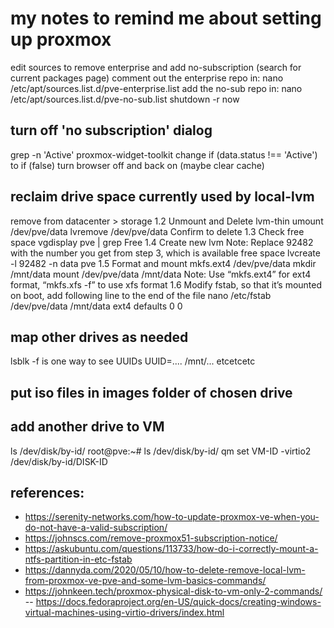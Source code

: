 # my notes to remind me about setting up proxmox

edit sources to remove enterprise and add no-subscription (search for current packages page)
comment out the enterprise repo in:
nano /etc/apt/sources.list.d/pve-enterprise.list 
add the no-sub repo in:
nano /etc/apt/sources.list.d/pve-no-sub.list
shutdown -r now

## turn off 'no subscription' dialog
grep -n 'Active' proxmox-widget-toolkit
change if (data.status !== 'Active') to if (false)
turn browser off and back on (maybe clear cache)

## reclaim drive space currently used by local-lvm
remove from datacenter > storage
1.2 Unmount and Delete lvm-thin
umount /dev/pve/data
lvremove /dev/pve/data
Confirm to delete
1.3 Check free space
vgdisplay pve | grep Free
1.4 Create new lvm
Note: Replace 92482 with the number you get from step 3, which is available free space
lvcreate -l 92482 -n data pve
1.5 Format and mount
mkfs.ext4 /dev/pve/data
mkdir /mnt/data
mount /dev/pve/data /mnt/data
Note: Use “mkfs.ext4” for ext4 format, “mkfs.xfs -f” to use xfs format
1.6 Modify fstab, so that it’s mounted on boot, add following line to the end of the file
nano /etc/fstab
/dev/pve/data /mnt/data ext4 defaults 0 0

## map other drives as needed
lsblk -f is one way to see UUIDs
UUID=.... /mnt/... etcetcetc
## put iso files in images folder of chosen drive

## add another drive to VM
ls /dev/disk/by-id/
root@pve:~# ls /dev/disk/by-id/
qm set VM-ID -virtio2 /dev/disk/by-id/DISK-ID

## references:
- https://serenity-networks.com/how-to-update-proxmox-ve-when-you-do-not-have-a-valid-subscription/
- https://johnscs.com/remove-proxmox51-subscription-notice/
- https://askubuntu.com/questions/113733/how-do-i-correctly-mount-a-ntfs-partition-in-etc-fstab
- https://dannyda.com/2020/05/10/how-to-delete-remove-local-lvm-from-proxmox-ve-pve-and-some-lvm-basics-commands/
- https://johnkeen.tech/proxmox-physical-disk-to-vm-only-2-commands/
-- https://docs.fedoraproject.org/en-US/quick-docs/creating-windows-virtual-machines-using-virtio-drivers/index.html
